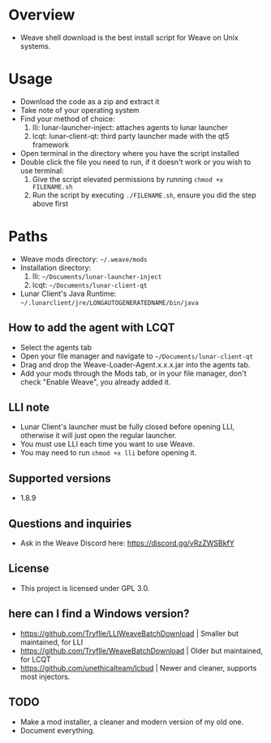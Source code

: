 # Overview
- Weave shell download is the best install script for Weave on Unix systems.
# Usage
- Download the code as a zip and extract it
- Take note of your operating system
- Find your method of choice:
  1. lli: lunar-launcher-inject: attaches agents to lunar launcher
  2. lcqt: lunar-client-qt: third party launcher made with the qt5 framework
- Open terminal in the directory where you have the script installed
- Double click the file you need to run, if it doesn't work or you wish to use terminal:
  1. Give the script elevated permissions by running `chmod +x FILENAME.sh`
  2. Run the script by executing `./FILENAME.sh`, ensure you did the step above first


# Paths
- Weave mods directory: `~/.weave/mods`
- Installation directory: 
  1. lli: `~/Documents/lunar-launcher-inject`
  2. lcqt: `~/Documents/lunar-client-qt`
- Lunar Client's Java Runtime: `~/.lunarclient/jre/LONGAUTOGENERATEDNAME/bin/java`
## How to add the agent with LCQT
- Select the agents tab
- Open your file manager and navigate to `~/Documents/lunar-client-qt`
- Drag and drop the Weave-Loader-Agent.x.x.x.jar into the agents tab.
- Add your mods through the Mods tab, or in your file manager, don't check "Enable Weave", you already added it.
## LLI note
- Lunar Client's launcher must be fully closed before opening LLI, otherwise it will just open the regular launcher.
- You must use LLI each time you want to use Weave.
- You may need to run `chmod +x lli` before opening it.
## Supported versions
- 1.8.9
## Questions and inquiries
- Ask in the Weave Discord here: https://discord.gg/vRzZWSBkfY
## License
- This project is licensed under GPL 3.0.
## here can I find a Windows version?
- https://github.com/Tryflle/LLIWeaveBatchDownload | Smaller but maintained, for LLI
- https://github.com/Tryflle/WeaveBatchDownload | Older but maintained, for LCQT
- https://github.com/unethicalteam/lcbud | Newer and cleaner, supports most injectors.
## TODO
- Make a mod installer, a cleaner and modern version of my old one.
- Document everything.

